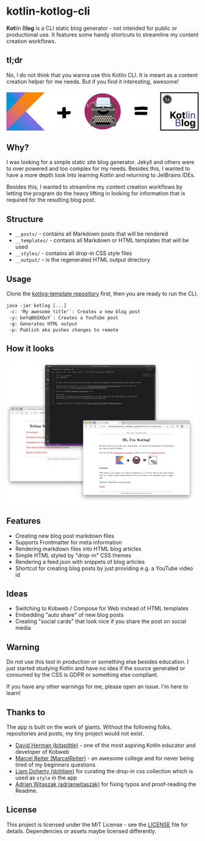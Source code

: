 # kotlin-kotlog-cli
**Kot**lin B**log** is a CLI static blog generator - not intended for public or productional use. It features some handy shortcuts to streamline my content creation workflows.

## tl;dr
No, I do not think that you wanna use this Kotlin CLI. It is meant as a content creation helper for me needs. But if you find it interesting, awesome!

![](https://github.com/tscholze/kotlin-kotlog-cli/blob/main/docs/kotlog-desc.png?raw=true)

## Why?
I was looking for a simple static site blog generator. Jekyll and others were to over powered and too complex for my needs. Besides this, I wanted to have a more depth look into learning Kotlin and returning to JetBrains IDEs.

Besides this, I wanted to streamline my content creation workflows by letting the program do the heavy lifting in looking for information that is required for the resulting blog post.

## Structure
- `__posts/` - contains all Markdown posts that will be rendered
- `__templates/` - contains all Markdown or HTML templates that will be used
- `__styles/` - contains all drop-in CSS style files
- `__output/` - is the regenerated HTML output directory

## Usage

Clone the [kotlog-template repository](https://github.com/tscholze/kotlin-kotlog-template) first, then you are ready to run the CLI.

```
java -jar kotlog [...]
 -c: 'My awesome title'`: Creates a new blog post
 -y: beYqB6QXQuY`: Creates a YouTube post
 -g: Generates HTML output
 -p: Publish aka pushes changes to remote
```
## How it looks
![](https://github.com/tscholze/kotlin-kotlog-cli/blob/main/docs/kotlog-markdown2html.png?raw=true)

## Features
- Creating new blog post markdown files
- Supports Frontmatter for meta information
- Rendering markdown files into HTML blog articles
- Simple HTML styled by "drop-in" CSS themes
- Rendering a feed.json with snippets of blog articles
- Shortcut for creating blog posts by just providing e.g. a YouTube video id

## Ideas
- Switching to Kobweb / Compose for Web instead of HTML templates
- Embedding "auto share" of new blog posts
- Creating "social cards" that look nice if you share the post on social media

## Warning
Do not use this tool in production or something else besides education. I just started studying Kotlin and have no idea if the source generated or consumed by the CSS is GDPR or something else compliant.

If you have any other warnings for me, please open an issue. I'm here to learn!

## Thanks to
The app is built on the work of giants. Without the following folks, repositories and posts, my tiny project would not exist.

- [David Herman (bitspittle)](https://github.com/bitspittle) - one of the most aspiring Kotlin educator and developer of Kobweb
- [Marcel Reiter (MarcelReiter)](https://github.com/MarcelReiter) - an awesome college and for never being tired of my beginners questions
- [Liam Doherty (dohliam)](https://github.com/dohliam/dropin-minimal-css#theme-collections) for curating the drop-in css collection which is used as `style` in the app
- [Adrian Witaszak (adrianwitaszak)](https://github.com/adrianwitaszak) for fixing typos and proof-reading the Readme.

## License
This project is licensed under the MIT License - see the [LICENSE](LICENSE) file for details.
Dependencies or assets maybe licensed differently.
